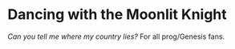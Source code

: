 # Dancing with the Moonlit Knight

*Can you tell me where my country lies?* For all prog/Genesis fans.
